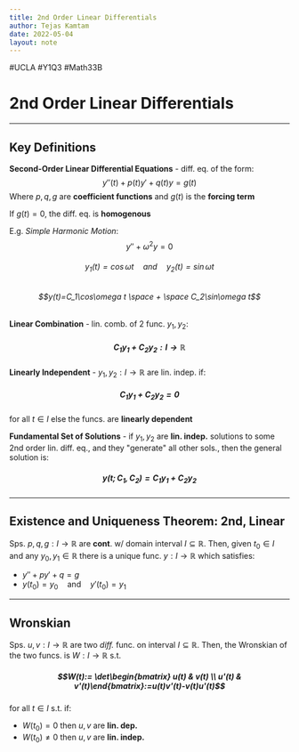 ```yaml
---
title: 2nd Order Linear Differentials
author: Tejas Kamtam
date: 2022-05-04
layout: note
---
```

#UCLA #Y1Q3 #Math33B
# 2nd Order Linear Differentials

---

## Key Definitions
**Second-Order Linear Differential Equations** - diff. eq. of the form:
$$y''(t)+p(t)y'+q(t)y=g(t)$$
Where $p, q, g$ are **coefficient functions** and $g(t)$ is the **forcing term**

If $g(t)=0$, the diff. eq. is **homogenous**

E.g. *Simple Harmonic Motion*:
$$y''+\omega^2y=0$$
###### $$y_1(t)=\cos\omega t \quad \text{and} \quad y_2(t)=\sin\omega t$$
###### $$y(t)=C_1\cos\omega t \space + \space C_2\sin\omega t$$

**Linear Combination** - lin. comb. of 2 func. $y_1,y_2$:
##### $$C_1 y_1 + C_2 y_2:I\to\mathbb R$$

**Linearly Independent** - $y_1,y_2: I\to\mathbb R$ are lin. indep. if:
##### $$C_1 y_1 + C_2 y_2 = 0$$
for all $t\in I$ else the funcs. are **linearly dependent**

**Fundamental Set of Solutions** - if $y_1,y_2$ are **lin. indep.** solutions to some 2nd order lin. diff. eq., and they "generate" all other sols., then the general solution is:
##### $$y(t;C_1,C_2)=C_1 y_1 + C_2 y_2$$


---

## Existence and Uniqueness Theorem: 2nd, Linear
Sps. $p,q,g: I\to \mathbb{R}$ are **cont**. w/ domain interval $I\subseteq \mathbb R$. Then, given $t_0 \in I$ and any $y_0, y_1 \in \mathbb R$ there is a unique func. $y:I\to\mathbb R$ which satisfies:
- $y'' + py' + q = g$
- $y(t_0)=y_0 \quad\text{and}\quad y'(t_0)=y_1$

---

## Wronskian
Sps. $u,v:I\to\mathbb R$ are two *diff.* func. on interval $I\subseteq \mathbb R$. Then, the Wronskian of the two funcs. is $W:I\to\mathbb R$ s.t.
##### $$W(t):= \det\begin{bmatrix} u(t) & v(t) \\ u'(t) & v'(t)\end{bmatrix}:=u(t)v'(t)-v(t)u'(t)$$
for all $t\in I$ s.t. if:
- $W(t_0)=0$ then $u,v$ are **lin. dep.**
- $W(t_0) \not = 0$ then $u,v$ are **lin. indep.**
